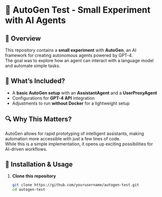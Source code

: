 # 🚀 AutoGen Test - Small Experiment with AI Agents  

## 📌 Overview  
This repository contains a **small experiment** with **AutoGen**, an AI framework for creating autonomous agents powered by GPT-4.  
The goal was to explore how an agent can interact with a language model and automate simple tasks.  

## 🔹 What’s Included?  
- A **basic AutoGen setup** with an **AssistantAgent** and a **UserProxyAgent**  
- Configurations for **GPT-4 API** integration  
- Adjustments to run **without Docker** for a lightweight setup  

## 🔍 Why This Matters?  
AutoGen allows for rapid prototyping of intelligent assistants, making automation more accessible with just a few lines of code.  
While this is a simple implementation, it opens up exciting possibilities for AI-driven workflows.  

## 🚀 Installation & Usage  
1. **Clone this repository**  
   ```sh
   git clone https://github.com/yourusername/autogen-test.git
   cd autogen-test
